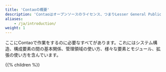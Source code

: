```yaml
---
title: 'Contaoの概要'
description: 'Contaoはオープンソースのライセンス、つまりLesser General Public Licenseで公開されているWebのコンテンツ管理システムです。'
aliases:
    - /ja/introduction/
weight: 1
---
```



ここにContaoで作業をするのに必要なすべてがあります。これにはシステム構造、構成要素の間の基本関係、管理領域の使い方、様々な要素とモジュール、拡張の使い方を含んでいます。

{{% children %}}
